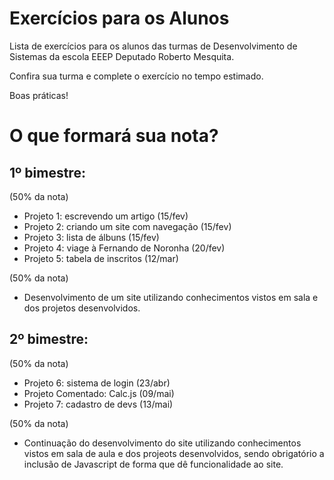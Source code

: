# Exercícios para os Alunos
Lista de exercícios para os alunos das turmas de Desenvolvimento de Sistemas da escola EEEP Deputado Roberto Mesquita.

Confira sua turma e complete o exercício no tempo estimado.

Boas práticas!

# O que formará sua nota?
## 1º bimestre:
(50% da nota)
- Projeto 1: escrevendo um artigo (15/fev)
- Projeto 2: criando um site com navegação (15/fev)
- Projeto 3: lista de álbuns (15/fev)
- Projeto 4: viage à Fernando de Noronha (20/fev)
- Projeto 5: tabela de inscritos (12/mar)

(50% da nota)
- Desenvolvimento de um site utilizando conhecimentos vistos em sala e dos projetos desenvolvidos.

## 2º bimestre:
(50% da nota)
- Projeto 6: sistema de login (23/abr)
- Projeto Comentado: Calc.js (09/mai)
- Projeto 7: cadastro de devs (13/mai)

(50% da nota)
- Continuação do desenvolvimento do site utilizando conhecimentos vistos em sala de aula e dos projeots desenvolvidos, sendo obrigatório a inclusão de Javascript de forma que dê funcionalidade ao site.
